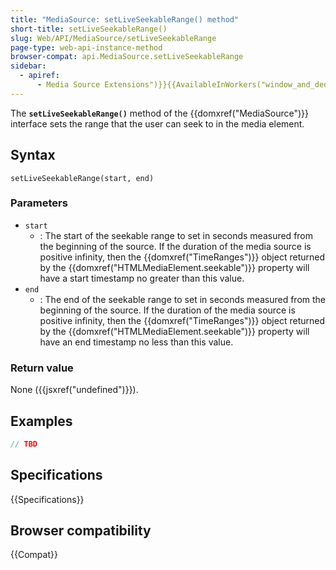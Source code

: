 ```yaml
---
title: "MediaSource: setLiveSeekableRange() method"
short-title: setLiveSeekableRange()
slug: Web/API/MediaSource/setLiveSeekableRange
page-type: web-api-instance-method
browser-compat: api.MediaSource.setLiveSeekableRange
sidebar:
  - apiref:
      - Media Source Extensions")}}{{AvailableInWorkers("window_and_dedicated
---
```


The **`setLiveSeekableRange()`** method of the
{{domxref("MediaSource")}} interface sets the range that the user can seek to in the
media element.

## Syntax

```js-nolint
setLiveSeekableRange(start, end)
```

### Parameters

- `start`
  - : The start of the seekable range to set in seconds measured from the beginning of the
    source. If the duration of the media source is positive infinity, then the
    {{domxref("TimeRanges")}} object returned by the
    {{domxref("HTMLMediaElement.seekable")}} property will have a start timestamp no
    greater than this value.
- `end`
  - : The end of the seekable range to set in seconds measured from the beginning of the
    source. If the duration of the media source is positive infinity, then the
    {{domxref("TimeRanges")}} object returned by the
    {{domxref("HTMLMediaElement.seekable")}} property will have an end timestamp no
    less than this value.

### Return value

None ({{jsxref("undefined")}}).

## Examples

```js
// TBD
```

## Specifications

{{Specifications}}

## Browser compatibility

{{Compat}}
